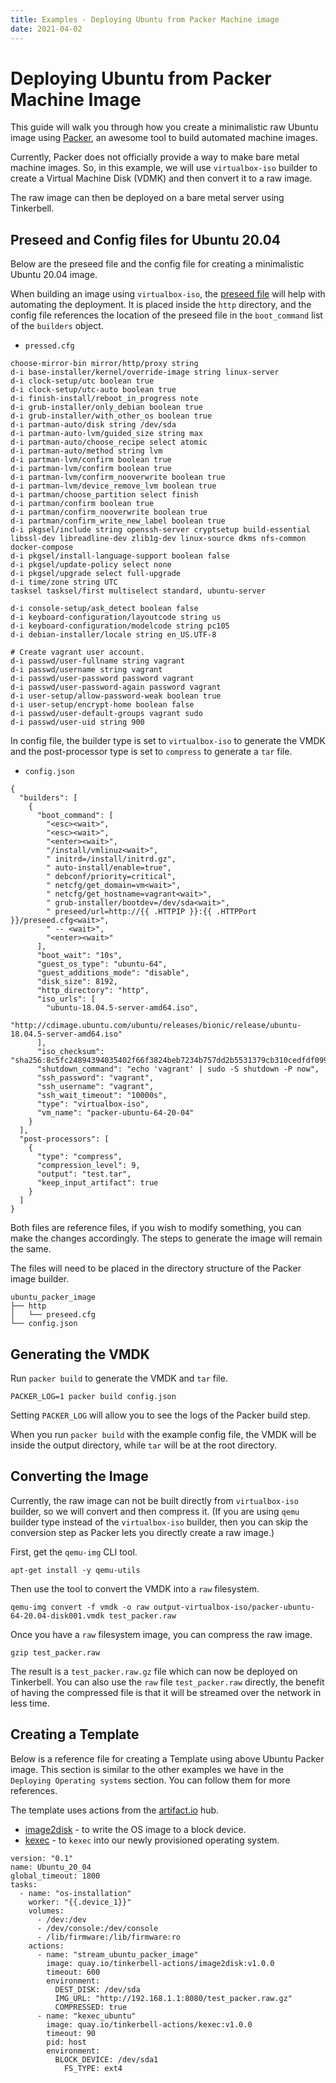 ```yaml
---
title: Examples - Deploying Ubuntu from Packer Machine image
date: 2021-04-02
---
```


# Deploying Ubuntu from Packer Machine Image

This guide will walk you through how you create a minimalistic raw Ubuntu image using [Packer](https://www.packer.io/), an awesome tool to build automated machine images. 

Currently, Packer does not officially provide a way to make bare metal machine images. So, in this example, we will use `virtualbox-iso` builder to create a Virtual Machine Disk (VDMK) and then convert it to a raw image.

The raw image can then be deployed on a bare metal server using Tinkerbell.

## Preseed and Config files for Ubuntu 20.04

Below are the preseed file and the config file for creating a minimalistic Ubuntu 20.04 image.

When building an image using `virtualbox-iso`, the [preseed file](https://www.packer.io/guides/automatic-operating-system-installs/preseed_ubuntu) will help with automating the deployment. It is placed inside the `http` directory, and the config file references the location of the preseed file in the `boot_command` list of the `builders` object.

- `pressed.cfg`

```
choose-mirror-bin mirror/http/proxy string
d-i base-installer/kernel/override-image string linux-server
d-i clock-setup/utc boolean true
d-i clock-setup/utc-auto boolean true
d-i finish-install/reboot_in_progress note
d-i grub-installer/only_debian boolean true
d-i grub-installer/with_other_os boolean true
d-i partman-auto/disk string /dev/sda
d-i partman-auto-lvm/guided_size string max
d-i partman-auto/choose_recipe select atomic
d-i partman-auto/method string lvm
d-i partman-lvm/confirm boolean true
d-i partman-lvm/confirm boolean true
d-i partman-lvm/confirm_nooverwrite boolean true
d-i partman-lvm/device_remove_lvm boolean true
d-i partman/choose_partition select finish
d-i partman/confirm boolean true
d-i partman/confirm_nooverwrite boolean true
d-i partman/confirm_write_new_label boolean true
d-i pkgsel/include string openssh-server cryptsetup build-essential libssl-dev libreadline-dev zlib1g-dev linux-source dkms nfs-common docker-compose
d-i pkgsel/install-language-support boolean false
d-i pkgsel/update-policy select none
d-i pkgsel/upgrade select full-upgrade
d-i time/zone string UTC
tasksel tasksel/first multiselect standard, ubuntu-server

d-i console-setup/ask_detect boolean false
d-i keyboard-configuration/layoutcode string us
d-i keyboard-configuration/modelcode string pc105
d-i debian-installer/locale string en_US.UTF-8

# Create vagrant user account.
d-i passwd/user-fullname string vagrant
d-i passwd/username string vagrant
d-i passwd/user-password password vagrant
d-i passwd/user-password-again password vagrant
d-i user-setup/allow-password-weak boolean true
d-i user-setup/encrypt-home boolean false
d-i passwd/user-default-groups vagrant sudo
d-i passwd/user-uid string 900
```

In config file, the builder type is set to `virtualbox-iso` to generate the VMDK and the post-processor type is set to `compress` to generate a `tar` file.

- `config.json`

```
{
  "builders": [
    {
      "boot_command": [
        "<esc><wait>",
        "<esc><wait>",
        "<enter><wait>",
        "/install/vmlinuz<wait>",
        " initrd=/install/initrd.gz",
        " auto-install/enable=true",
        " debconf/priority=critical",
        " netcfg/get_domain=vm<wait>",
        " netcfg/get_hostname=vagrant<wait>",
        " grub-installer/bootdev=/dev/sda<wait>",
        " preseed/url=http://{{ .HTTPIP }}:{{ .HTTPPort }}/preseed.cfg<wait>",
        " -- <wait>",
        "<enter><wait>"
      ],
      "boot_wait": "10s",
      "guest_os_type": "ubuntu-64",
      "guest_additions_mode": "disable",
      "disk_size": 8192,
      "http_directory": "http",
      "iso_urls": [
        "ubuntu-18.04.5-server-amd64.iso",
        "http://cdimage.ubuntu.com/ubuntu/releases/bionic/release/ubuntu-18.04.5-server-amd64.iso"
      ],
      "iso_checksum": "sha256:8c5fc24894394035402f66f3824beb7234b757dd2b5531379cb310cedfdf0996",
      "shutdown_command": "echo 'vagrant' | sudo -S shutdown -P now",
      "ssh_password": "vagrant",
      "ssh_username": "vagrant",
      "ssh_wait_timeout": "10000s",
      "type": "virtualbox-iso",
      "vm_name": "packer-ubuntu-64-20-04"
    }
  ],
  "post-processors": [
    {
      "type": "compress",
      "compression_level": 9,
      "output": "test.tar",
      "keep_input_artifact": true
    }
  ]
}
```

Both files are reference files, if you wish to modify something, you can make the changes accordingly. The steps to generate the image will remain the same.

The files will need to be placed in the directory structure of the Packer image builder.

```
ubuntu_packer_image
├── http
│   └── preseed.cfg
└── config.json
```

## Generating the VMDK

Run `packer build` to generate the VMDK and `tar` file. 

```
PACKER_LOG=1 packer build config.json
```

Setting `PACKER_LOG` will allow you to see the logs of the Packer build step.

When you run `packer build` with the example config file, the VMDK will be inside the output directory, while `tar` will be at the root directory.

## Converting the Image

Currently, the raw image can not be built directly from `virtualbox-iso` builder, so we will convert and then compress it. (If you are using `qemu` builder type instead of the `virtualbox-iso` builder, then you can skip the conversion step as Packer lets you directly create a raw image.)

First, get the `qemu-img` CLI tool.

```
apt-get install -y qemu-utils
```

Then use the tool to convert the VMDK into a `raw` filesystem.

```
qemu-img convert -f vmdk -o raw output-virtualbox-iso/packer-ubuntu-64-20.04-disk001.vmdk test_packer.raw
```

Once you have a `raw` filesystem image, you can compress the raw image.

```
gzip test_packer.raw
```

The result is a `test_packer.raw.gz` file which can now be deployed on Tinkerbell. You can also use the `raw` file `test_packer.raw` directly, the benefit of having the compressed file is that it will be streamed over the network in less time.

## Creating a Template

Below is a reference file for creating a Template using above Ubuntu Packer image. This section is similar to the other examples we have in the `Deploying Operating systems` section. You can follow them for more references.

The template uses actions from the [artifact.io](https://artifact.io) hub.

- [image2disk](https://artifacthub.io/packages/tbaction/tinkerbell-community/image2disk) - to write the OS image to a block device.
- [kexec](https://artifacthub.io/packages/tbaction/tinkerbell-community/kexec) - to `kexec` into our newly provisioned operating system.

```
version: "0.1"
name: Ubuntu_20_04
global_timeout: 1800
tasks:
  - name: "os-installation"
    worker: "{{.device_1}}"
    volumes:
      - /dev:/dev
      - /dev/console:/dev/console
      - /lib/firmware:/lib/firmware:ro
    actions:
      - name: "stream_ubuntu_packer_image"
        image: quay.io/tinkerbell-actions/image2disk:v1.0.0
        timeout: 600
        environment:
          DEST_DISK: /dev/sda
          IMG_URL: "http://192.168.1.1:8080/test_packer.raw.gz"
          COMPRESSED: true
      - name: "kexec_ubuntu"
        image: quay.io/tinkerbell-actions/kexec:v1.0.0
        timeout: 90
        pid: host
        environment:
          BLOCK_DEVICE: /dev/sda1
            FS_TYPE: ext4
```
